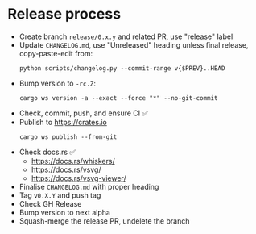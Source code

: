 # Release process

- Create branch `release/0.x.y` and related PR, use "release" label
- Update `CHANGELOG.md`, use "Unreleased" heading unless final release, copy-paste-edit from:
  ```
  python scripts/changelog.py --commit-range v{$PREV}..HEAD
  ```
- Bump version to `-rc.Z`:
  ```
  cargo ws version -a --exact --force "*" --no-git-commit
  ```
- Check, commit, push, and ensure CI ✅
- Publish to <https://crates.io>
  ```
  cargo ws publish --from-git
  ```
- Check docs.rs ✅
  - <https://docs.rs/whiskers/>
  - <https://docs.rs/vsvg/>
  - <https://docs.rs/vsvg-viewer/>
- Finalise `CHANGELOG.md` with proper heading
- Tag `v0.X.Y` and push tag
- Check GH Release
- Bump version to next alpha
- Squash-merge the release PR, undelete the branch
